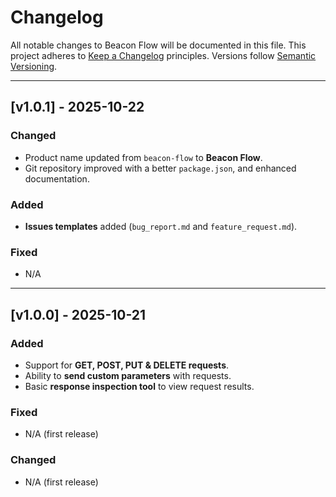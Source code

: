 # Changelog

All notable changes to Beacon Flow will be documented in this file.
This project adheres to [Keep a Changelog](https://keepachangelog.com/en/1.0.0/) principles.
Versions follow [Semantic Versioning](https://semver.org/).

---

## [v1.0.1] - 2025-10-22
### Changed
- Product name updated from `beacon-flow` to **Beacon Flow**.
- Git repository improved with a better `package.json`, and enhanced documentation.

### Added
- **Issues templates** added (`bug_report.md` and `feature_request.md`).

### Fixed
- N/A

---

## [v1.0.0] - 2025-10-21
### Added
- Support for **GET, POST, PUT & DELETE requests**.
- Ability to **send custom parameters** with requests.
- Basic **response inspection tool** to view request results.

### Fixed
- N/A (first release)

### Changed
- N/A (first release)
